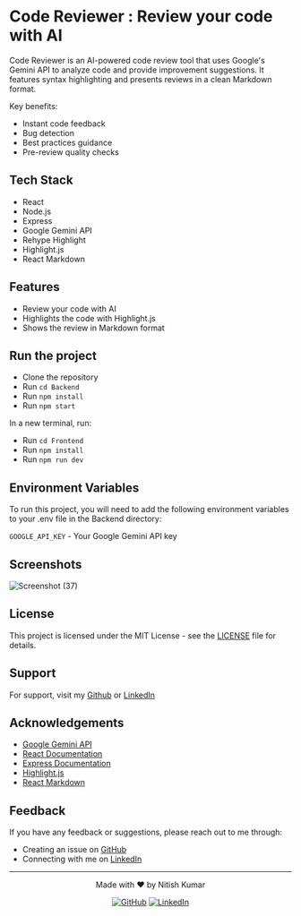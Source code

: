 
# Code Reviewer : Review your code with AI

Code Reviewer is an AI-powered code review tool that uses Google's Gemini API to analyze code and provide improvement suggestions. It features syntax highlighting and presents reviews in a clean Markdown format.

Key benefits:
- Instant code feedback
- Bug detection
- Best practices guidance
- Pre-review quality checks


## Tech Stack

- React
- Node.js
- Express
- Google Gemini API
- Rehype Highlight
- Highlight.js
- React Markdown

## Features

- Review your code with AI
- Highlights the code with Highlight.js
- Shows the review in Markdown format


## Run the project

- Clone the repository
- Run `cd Backend`
- Run `npm install`
- Run `npm start`

In a new terminal, run:

- Run `cd Frontend`
- Run `npm install`
- Run `npm run dev`


## Environment Variables

To run this project, you will need to add the following environment variables to your .env file in the Backend directory:

`GOOGLE_API_KEY` - Your Google Gemini API key

## Screenshots


![Screenshot (37)](https://github.com/user-attachments/assets/8cda772c-6bb2-4abd-adbf-c61931983062)


## License

This project is licensed under the MIT License - see the [LICENSE](LICENSE) file for details.

## Support

For support, visit my [Github](https://github.com/c0d1ngthunder) or [LinkedIn](https://www.linkedin.com/in/nitish-thedev/)

## Acknowledgements

- [Google Gemini API](https://ai.google.dev/)
- [React Documentation](https://react.dev/)
- [Express Documentation](https://expressjs.com/)
- [Highlight.js](https://highlightjs.org/)
- [React Markdown](https://remarkjs.github.io/react-markdown/)

## Feedback

If you have any feedback or suggestions, please reach out to me through:
- Creating an issue on [GitHub](https://github.com/c0d1ngthunder/code-reviewer/issues)
- Connecting with me on [LinkedIn](https://www.linkedin.com/in/nitish-thedev/)

---

<div align="center">
  Made with ❤️ by Nitish Kumar

  <br/>

  
  [![GitHub](https://img.shields.io/badge/github-%23121011.svg?style=for-the-badge&logo=github&logoColor=white)](https://github.com/c0d1ngthunder)
  [![LinkedIn](https://img.shields.io/badge/linkedin-%230A66C2.svg?style=for-the-badge&logo=linkedin&logoColor=white&labelColor=0A66C2&color=0D76E3)](https://linkedin.com/in/nitish-thedev/)
</div>
